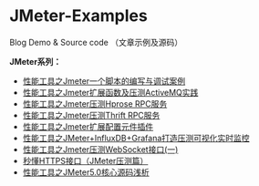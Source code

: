 # JMeter-Examples
Blog Demo &amp; Source code （文章示例及源码）

**JMeter系列：**
- [性能工具之Jmeter一个脚本的编写与调试案例](http://mp.weixin.qq.com/s?__biz=MzIwNDY3MDg1OA==&mid=2247484418&idx=1&sn=29b15a06c845aa2c05566f29d3966e19&chksm=973dd6e7a04a5ff10d2aa9bf3223e4a9ead45a0260546843cb4c48373c986b28f8853b81f498&scene=21#wechat_redirect)
- [性能工具之Jmeter扩展函数及压测ActiveMQ实践](http://mp.weixin.qq.com/s?__biz=MzIwNDY3MDg1OA==&mid=2247484311&idx=1&sn=5a3b77effe9cd4af582f95d20d4a7133&chksm=973dd172a04a58649a7f730dbe86046aeb23d6c73fd87ed2827dedc6d79f7f166a313e7be1e4&scene=21#wechat_redirect)
- [性能工具之Jmeter压测Hprose RPC服务](http://mp.weixin.qq.com/s?__biz=MzIwNDY3MDg1OA==&mid=2247484394&idx=1&sn=c7318067c2bbf8716224978fa63b79d5&chksm=973dd10fa04a58198c90f5fb55e92cb976517d28dd7bc05e6a777fae70f4df978fa545d7f09e&scene=21#wechat_redirect)
- [性能工具之Jmeter压测Thrift RPC服务](http://mp.weixin.qq.com/s?__biz=MzIwNDY3MDg1OA==&mid=2247484283&idx=1&sn=92c6f32017a6324c969aa223f30d177a&chksm=973dd19ea04a588824cc79f09e83535adba67633666f937d2ac836b891dce2dca96561fbc2c5&scene=21#wechat_redirect)
- [性能工具之Jmeter扩展配置元件插件](http://mp.weixin.qq.com/s?__biz=MzIwNDY3MDg1OA==&mid=2247484406&idx=1&sn=f21ededb457152165a70617eea54b46e&chksm=973dd113a04a58053b533fc6e79ae943ebad908a265c7fc1deb7ded529f0460ee309ec8ccc2a&scene=21#wechat_redirect)
- [性能工具之JMeter+InfluxDB+Grafana打造压测可视化实时监控](http://mp.weixin.qq.com/s?__biz=MzIwNDY3MDg1OA==&mid=2247484471&idx=1&sn=45f6dfd94c5dae4176e1ea64d2a79284&chksm=973dd6d2a04a5fc406c0300db7c73dfef8eb87dae99df50ef88939cb0b6caf0820f49003ca5b&scene=21#wechat_redirect)
- [性能工具之Jmeter压测WebSocket接口(一)](http://mp.weixin.qq.com/s?__biz=MzIwNDY3MDg1OA==&mid=2247484526&idx=1&sn=81fc37958fdd2b9da5cbdf72dd83d97e&chksm=973dd68ba04a5f9df5d732b8f387d61a20035cd1b0bad5ad34cb57436659ef52c5b24ec0b9b6&scene=21#wechat_redirect)
- [秒懂HTTPS接口（JMeter压测篇）](http://mp.weixin.qq.com/s?__biz=MzIwNDY3MDg1OA==&mid=2247484692&idx=2&sn=69bf46978b95871ef42d36326f5bd7f6&chksm=973dd7f1a04a5ee7b1b56d2651697eea1bdef38fc4e54f4db05407ea9b6ebaddc644346d8c72&scene=21#wechat_redirect)
- [性能工具之JMeter5.0核心源码浅析](https://mp.weixin.qq.com/s?__biz=MzIwNDY3MDg1OA==&mid=2247484815&idx=1&sn=9eaad004aba2c3955e9dcbc3edff8cd9&chksm=973dd76aa04a5e7c539ff7915562e81f6548ca0661865560d13c7482c4e23523f0240b9818fa&token=1141811497&lang=zh_CN#rd)
